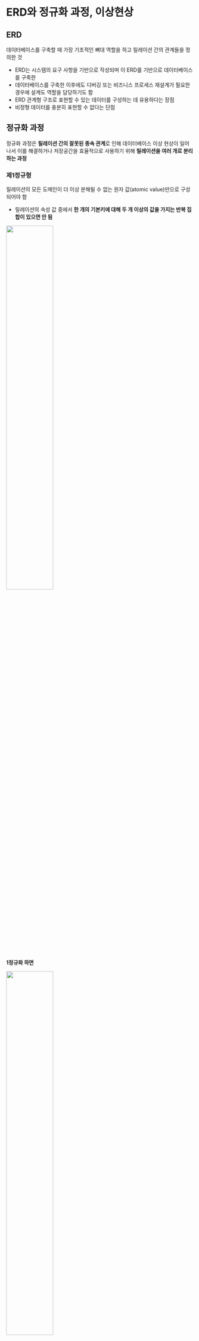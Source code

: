 # ERD와 정규화 과정, 이상현상

## ERD

데이터베이스를 구축할 때 가장 기초적인 뼈대 역할을 하고 릴레이션 간의 관계들을 정의한 것

- ERD는 시스템의 요구 사항을 기반으로 작성되며 이 ERD를 기반으로 데이터베이스를 구축한
- 데이터베이스를 구축한 이후에도 디버깅 또는 비즈니스 프로세스 재설계가 필요한 경우에 설계도 역할을 담당하기도 함
- ERD 관계형 구조로 표현할 수 있는 데이터를 구성하는 데 유용하다는 장점
- 비정형 데이터를 충분히 표현할 수 없다는 단점

## 정규화 과정

정규화 과정은 **릴레이션 간의 잘못된 종속 관계**로 인해 데이터베이스 이상 현상이 일어나서 이를 해결하거나 저장공간을 효율적으로 사용하기 위해 **릴레이션을 여러 개로 분리하는 과정**

### 제1정규형

릴레이션의 모든 도메인이 더 이상 분해될 수 없는 원자 값(atomic value)만으로 구성되어야 함

- 릴레이션의 속성 값 중에서 **한 개의 기본키에 대해 두 개 이상의 값을 가지는 반복 집합이 있으면 안 됨**

<img src = https://github.com/everyware-ie/CS/assets/102847513/4a4896da-336a-4a61-8aa0-c95bcae68802 width = 50%>

**1정규화 하면**

<img src = https://github.com/everyware-ie/CS/assets/102847513/f1cb5628-05e3-4b97-9933-93c6d24dca53 width = 50%>

### 제2정규형

제2정규형은 릴레이션이 제1정규형이며 부분 함수의 종속성을 제거한 형태

- 부분 함수의 종속성 제거
    - 기본키가 아닌 모든 속성이 기본키에 완전 함수 종속적인 것을 말함
- 릴레이션을 분해할 때 동등한 릴레이션으로 분해해야 함
- 정보 손실이 발생하지 않는 무손실 분해로 분해되어야 함

<img src = https://github.com/everyware-ie/CS/assets/102847513/03c83eee-bcc1-478d-b3fc-f88ef9b2e73e width = 50%>

### 제3정규형

제2정규형이고 기본키가 아닌 모든 속성이 이행적 함수 종속을 만족하지 않는 형테

- 본키에 속하지 않은 모든 속성이 기본키에 이행적 함수 종속이 아닐 때
- 이행 종속성이란 A->B, B->C 일 때 A->C 가 성립하면 이행 종속

<img src = https://github.com/everyware-ie/CS/assets/102847513/2939774e-cee0-40b0-9c9e-a3fd68b18006 width = 50%>

**3정규화 적용**

<img src = https://github.com/everyware-ie/CS/assets/102847513/5a6ca35b-dd8a-4f0b-a8f4-d9f03cf60430 width = 50%>

## 정규화 이상현상

### 삽입 이상(insertion anomalies)

원하지 않는 자료가 삽입된다든지, 삽입하는데 자료가 부족해 삽입이 되지 않아 발생하는 문제점을

### 삭제 이상(deletion anomalies)

하나의 자료만 삭제하고 싶지만, 그 자료가 포함된 튜플 전체가 삭제됨으로 원하지 않는 정보 손실이 발생하는 문제

### 수정(갱신)이상(modification anomalies)

정확하지 않거나 일부의 튜플만 갱신되어 정보가 모호해지거나 일관성이 없어져 정확한 정보 파악이 되지 않는 문제점
